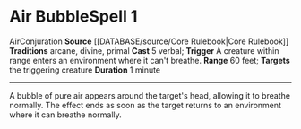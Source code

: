 ﻿---
actions: '[reaction]'
component:
- Verbal
duration: 1 minute
element: Air
heighten_level: '1'
id: '5'
level: '1'
name: Air Bubble
range: 60 feet
rarity: Common
school: Conjuration
source: '[[DATABASE/source/Core Rulebook|Core Rulebook]]'
target: the triggering creature
tradition:
- Arcane
- Divine
- Primal
trait:
- '[[DATABASE/trait/Air|Air]]'
- '[[DATABASE/trait/Conjuration|Conjuration]]'
trigger: A creature within range enters an environment where it can't breathe.
type: Spell

---
# Air Bubble<span class="item-type">Spell 1</span>

<span class="item-trait">Air</span><span class="item-trait">Conjuration</span>
**Source** [[DATABASE/source/Core Rulebook|Core Rulebook]] 
**Traditions** arcane, divine, primal
**Cast** <span class="action-icon">5</span> verbal; **Trigger** A creature within range enters an environment where it can't breathe.
**Range** 60 feet; **Targets** the triggering creature
**Duration** 1 minute

---
A bubble of pure air appears around the target's head, allowing it to breathe normally. The effect ends as soon as the target returns to an environment where it can breathe normally.